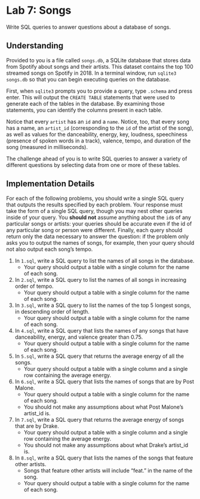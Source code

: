 # Lab 7: Songs

Write SQL queries to answer questions about a database of songs.


## Understanding

Provided to you is a file called `songs.db`, a SQLite database that stores data from Spotify about songs and their artists. This dataset contains the top 100 streamed songs on Spotify in 2018. In a terminal window, run `sqlite3 songs.db` so that you can begin executing queries on the database.

First, when `sqlite3` prompts you to provide a query, type `.schema` and press enter. This will output the `CREATE TABLE` statements that were used to generate each of the tables in the database. By examining those statements, you can identify the columns present in each table.

Notice that every `artist` has an `id` and a `name`. Notice, too, that every song has a name, an `artist_id` (corresponding to the `id` of the artist of the song), as well as values for the danceability, energy, key, loudness, speechiness (presence of spoken words in a track), valence, tempo, and duration of the song (measured in milliseconds).

The challenge ahead of you is to write SQL queries to answer a variety of different questions by selecting data from one or more of these tables.


## Implementation Details

For each of the following problems, you should write a single SQL query that outputs the results specified by each problem. Your response must take the form of a single SQL query, though you may nest other queries inside of your query. You **should not** assume anything about the `id`s of any particular songs or artists: your queries should be accurate even if the id of any particular song or person were different. Finally, each query should return only the data necessary to answer the question: if the problem only asks you to output the names of songs, for example, then your query should not also output each song’s tempo.

1. In `1.sql`, write a SQL query to list the names of all songs in the database.
    * Your query should output a table with a single column for the name of each song.
2. In `2.sql`, write a SQL query to list the names of all songs in increasing order of tempo.
    * Your query should output a table with a single column for the name of each song.
3. In `3.sql`, write a SQL query to list the names of the top 5 longest songs, in descending order of length.
    * Your query should output a table with a single column for the name of each song.
4. In `4.sql`, write a SQL query that lists the names of any songs that have danceability, energy, and valence greater than 0.75.
    * Your query should output a table with a single column for the name of each song.
5. In `5.sql`, write a SQL query that returns the average energy of all the songs.
    * Your query should output a table with a single column and a single row containing the average energy.
6. In `6.sql`, write a SQL query that lists the names of songs that are by Post Malone.
    * Your query should output a table with a single column for the name of each song.
    * You should not make any assumptions about what Post Malone’s artist_id is.
7. In `7.sql`, write a SQL query that returns the average energy of songs that are by Drake.
    * Your query should output a table with a single column and a single row containing the average energy.
    * You should not make any assumptions about what Drake’s artist_id is.
8. In `8.sql`, write a SQL query that lists the names of the songs that feature other artists.
    * Songs that feature other artists will include “feat.” in the name of the song.
    * Your query should output a table with a single column for the name of each song.
